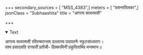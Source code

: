 +++
secondary_sources = [ "MSS_4383",]
meters = [ "वसन्ततिलका",]
jsonClass = "Subhaashita"
title = "आगत्य सत्वरमसी"

+++

<details open><summary>Text</summary>

आगत्य सत्वरमसी रविरम्बरान्तम् उल्लास्य पादपतनैः स्फुटसांध्यरागः।  
पश्य प्रसादयति रागवतीं प्रतीची- दिक्कामिनीं प्रकुपितामिव मन्यमानः॥
</details>
